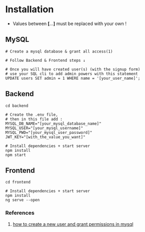 # Installation

* Values between **[**...**]** must be replaced with your own !

## MySQL
```
# Create a mysql database & grant all access(1)

# Follow Backend & Frontend steps ↓

# Once you will have created user(s) (with the signup form)
# use your SQL cli to add admin powers with this statement
UPDATE users SET admin = 1 WHERE name = '[your_user_name]';
```

## Backend
```
cd backend

# Create the .env file,
# then in this file add :
MYSQL_DB_NAME="[your_mysql_database_name]"
MYSQL_USER="[your_mysql_username]"
MYSQL_PWD="[your_mysql_user_password]"
JWT_KEY="[with_the_value_you_want]"

# Install dependencies + start server
npm install
npm start
```

## Frontend
```
cd frontend

# Install dependencies + start server
npm install
ng serve --open
```

### References
1. [how to create a new user and grant permissions in mysql](https://www.digitalocean.com/community/tutorials/how-to-create-a-new-user-and-grant-permissions-in-mysql)
